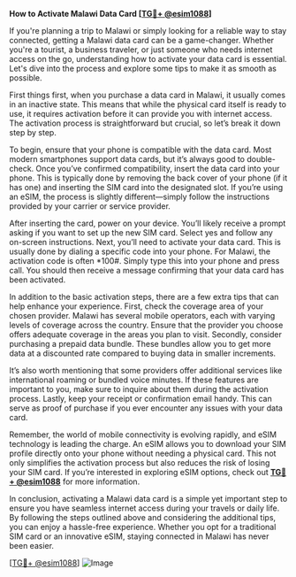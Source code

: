 **How to Activate Malawi Data Card [[TG💪+ @esim1088](https://t.me/s/esim1088)]**

If you're planning a trip to Malawi or simply looking for a reliable way to stay connected, getting a Malawi data card can be a game-changer. Whether you're a tourist, a business traveler, or just someone who needs internet access on the go, understanding how to activate your data card is essential. Let's dive into the process and explore some tips to make it as smooth as possible.

First things first, when you purchase a data card in Malawi, it usually comes in an inactive state. This means that while the physical card itself is ready to use, it requires activation before it can provide you with internet access. The activation process is straightforward but crucial, so let’s break it down step by step.

To begin, ensure that your phone is compatible with the data card. Most modern smartphones support data cards, but it’s always good to double-check. Once you’ve confirmed compatibility, insert the data card into your phone. This is typically done by removing the back cover of your phone (if it has one) and inserting the SIM card into the designated slot. If you’re using an eSIM, the process is slightly different—simply follow the instructions provided by your carrier or service provider.

After inserting the card, power on your device. You’ll likely receive a prompt asking if you want to set up the new SIM card. Select yes and follow any on-screen instructions. Next, you’ll need to activate your data card. This is usually done by dialing a specific code into your phone. For Malawi, the activation code is often *100#. Simply type this into your phone and press call. You should then receive a message confirming that your data card has been activated.

In addition to the basic activation steps, there are a few extra tips that can help enhance your experience. First, check the coverage area of your chosen provider. Malawi has several mobile operators, each with varying levels of coverage across the country. Ensure that the provider you choose offers adequate coverage in the areas you plan to visit. Secondly, consider purchasing a prepaid data bundle. These bundles allow you to get more data at a discounted rate compared to buying data in smaller increments.

It’s also worth mentioning that some providers offer additional services like international roaming or bundled voice minutes. If these features are important to you, make sure to inquire about them during the activation process. Lastly, keep your receipt or confirmation email handy. This can serve as proof of purchase if you ever encounter any issues with your data card.

Remember, the world of mobile connectivity is evolving rapidly, and eSIM technology is leading the charge. An eSIM allows you to download your SIM profile directly onto your phone without needing a physical card. This not only simplifies the activation process but also reduces the risk of losing your SIM card. If you’re interested in exploring eSIM options, check out **[TG💪+ @esim1088](https://t.me/s/esim1088)** for more information.

In conclusion, activating a Malawi data card is a simple yet important step to ensure you have seamless internet access during your travels or daily life. By following the steps outlined above and considering the additional tips, you can enjoy a hassle-free experience. Whether you opt for a traditional SIM card or an innovative eSIM, staying connected in Malawi has never been easier.

[[TG💪+ @esim1088](https://t.me/s/esim1088)] ![Image](https://i.postimg.cc/Y0z9fWf4/image.png)